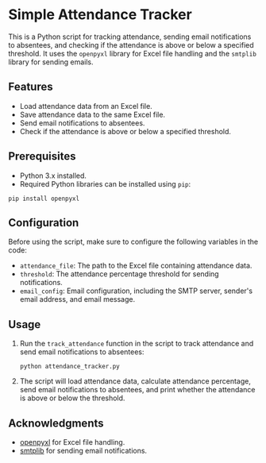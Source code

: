 # Simple Attendance Tracker

This is a Python script for tracking attendance, sending email notifications to absentees, and checking if the attendance is above or below a specified threshold. It uses the `openpyxl` library for Excel file handling and the `smtplib` library for sending emails.

## Features

- Load attendance data from an Excel file.
- Save attendance data to the same Excel file.
- Send email notifications to absentees.
- Check if the attendance is above or below a specified threshold.

## Prerequisites

- Python 3.x installed.
- Required Python libraries can be installed using `pip`:
```
pip install openpyxl
```


## Configuration

Before using the script, make sure to configure the following variables in the code:

- `attendance_file`: The path to the Excel file containing attendance data.
- `threshold`: The attendance percentage threshold for sending notifications.
- `email_config`: Email configuration, including the SMTP server, sender's email address, and email message.

## Usage

1. Run the `track_attendance` function in the script to track attendance and send email notifications to absentees:
   ```
   python attendance_tracker.py
   ```


2. The script will load attendance data, calculate attendance percentage, send email notifications to absentees, and print whether the attendance is above or below the threshold.


## Acknowledgments

- [openpyxl](https://openpyxl.readthedocs.io/) for Excel file handling.
- [smtplib](https://docs.python.org/3/library/smtplib.html) for sending email notifications.
